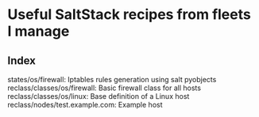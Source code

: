 # Useful SaltStack recipes from fleets I manage

## Index
states/os/firewall: Iptables rules generation using salt pyobjects
reclass/classes/os/firewall: Basic firewall class for all hosts
reclass/classes/os/linux: Base definition of a Linux host 
reclass/nodes/test.example.com: Example host

